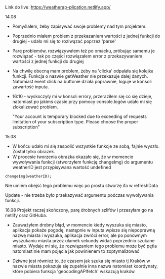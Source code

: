 Link do live: https://weatherap-plication.netlify.app/


14.08
- Pomyślałem, żeby zapisywać swoje problemy nad tym projektem.
- Poprzednio miałem problem z przekazaniem wartości z jednej funkcji do drugiej - udało mi się to roziwązać poprzez 'parse'
- Parę problemów, rozwiązywałem też po omacku, próbując samemu je rozwiązać - tak po części rozwiązałem error z przekazywaniem wartości z jednej funkcji do drugiej
- Na chwilę obecną mam problem, żeby na 'clicka' odpalała się kolejka funkcji. Funkcja o nazwie getWeather nie przekazuje dalej danych. Natomiast event click na buttonie działa poprawnie, loguje w konsoli zawartość inputa.
- 16:10 - wyskoczyły mi w konsoli errory, przeraziłem się co się dzieje, natomiast po jakimś czasie przy pomocy console.logów udało mi się zlokalizować problem.

    "Your account is temporary blocked due to exceeding of requests limitation of your subscription type. Please choose the proper subscription"

15.08
- W końcu udało mi się zespolić wszystkie funkcje ze sobą, fajnie wyszło. Został tylko obrazek.
- W procesie tworzenia obrazka okazało się, że w momencie wywoływania funkcji (stworzyłem funkcję changeImg) do argumentu weatherID jest przypisywana wartość undefined
```
changeImg(weatherID);
``` 

Nie umiem obejść tego problemu więc po prostu stworzę ifa w refreshData

Update - nie trzeba było przekazywać argumentu podczas wywoływania funkcji. 

16.08
Projekt raczej skończony, parę drobnych szlifów i przesyłam go na netlify oraz GitHuba.
- Zauważyłem drobny błąd, w momencie kiedy wyszuka się miasto, aplikacja pokaże pogodę, następnie w inputa wpisze się niepoprawną nazwę miasta i wyszuka, aplikacja zwróci error, ale po ponownym wyszukaniu miasta przez ułamek sekundy widać poprzednio szukane miasto. Wydaje mi się, że rozwiązaniem tego problemu może być pętla natomiast nie mam pojęcia jak powinienem to zoptymalizować 

- Dziwne jest również to, że czasem jak szuka się miasto tj Kraków w nazwie miasta pokazuje się zupełnie inna nazwa natomiast koordynaty, które pobiera funkcja 'geocodingAPIfetch' wskazują kraków